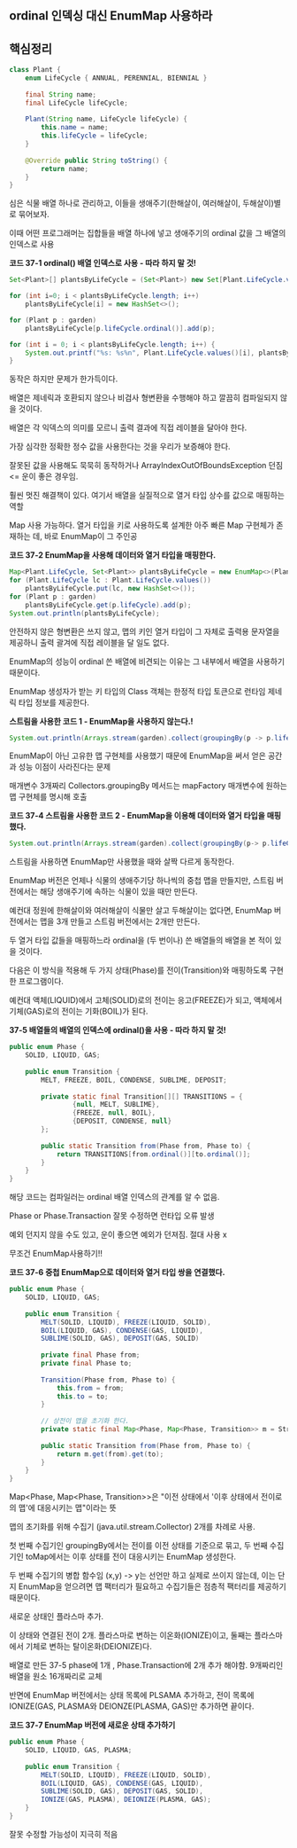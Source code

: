 ## ordinal 인덱싱 대신 EnumMap 사용하라

## **핵심정리**

```java
class Plant {
    enum LifeCycle { ANNUAL, PERENNIAL, BIENNIAL }
    
    final String name;
    final LifeCycle lifeCycle;
    
    Plant(String name, LifeCycle lifeCycle) {
        this.name = name;
        this.lifeCycle = lifeCycle;
    }
    
    @Override public String toString() {
        return name;
    }
}
```

심은 식물 배열 하나로 관리하고, 이들을 생애주기(한해살이, 여러해살이, 두해살이)별로 묶어보자.

이때 어떤 프로그래머는 집합들을 배열 하나에 넣고 생애주기의 ordinal 값을 그 배열의 인덱스로 사용

**코드 37-1 ordinal() 배열 인덱스로 사용 - 따라 하지 말 것!**
```java
Set<Plant>[] plantsByLifeCycle = (Set<Plant>) new Set[Plant.LifeCycle.values().length];

for (int i=0; i < plantsByLifeCycle.length; i++) 
    plantsByLifeCycle[i] = new HashSet<>();

for (Plant p : garden) 
    plantsByLifeCycle[p.lifeCycle.ordinal()].add(p);

for (int i = 0; i < plantsByLifeCycle.length; i++) {
    System.out.printf("%s: %s%n", Plant.LifeCycle.values()[i], plantsByLifeCycle[i]);
}
```

동작은 하지만 문제가 한가득이다.

배열은 제네릭과 호환되지 않으나 비검사 형변환을 수행해야 하고 깔끔히 컴파일되지 않을 것이다.

배열은 각 익덱스의 의미를 모르니 출력 결과에 직접 레이블을 달아야 한다.

가장 심각한 정확한 정수 값을 사용한다는 것을 우리가 보증해야 한다.

잘못된 값을 사용해도 묵묵히 동작하거나 ArrayIndexOutOfBoundsException 던짐 <= 운이 좋은 경우임.

훨씬 멋진 해결책이 있다. 여기서 배열을 실질적으로 열거 타입 상수를 값으로 매핑하는 역할 

Map 사용 가능하다. 열거 타입을 키로 사용하도록 설계한 아주 빠른 Map 구현체가 존재하는 데, 바로 EnumMap이 그 주인공

**코드 37-2 EnumMap을 사용해 데이터와 열거 타입을 매핑한다.**
```java
Map<Plant.LifeCycle, Set<Plant>> plantsByLifeCycle = new EnumMap<>(Plant.LifeCycle.class);
for (Plant.LifeCycle lc : Plant.LifeCycle.values())
    plantsByLifeCycle.put(lc, new HashSet<>());
for (Plant p : garden) 
    plantsByLifeCycle.get(p.lifeCycle).add(p);
System.out.println(plantsByLifeCycle);
```

안전하지 않은 형변환은 쓰지 않고, 맵의 키인 열거 타입이 그 자체로 출력용 문자열을 제공하니 출력 괄겨에 직접 레이블을 달 일도 없다.

EnumMap의 성능이 ordinal 쓴 배열에 비견되는 이유는 그 내부에서 배열을 사용하기 때문이다.

EnumMap 생성자가 받는 키 타입의 Class 객체는 한정적 타입 토큰으로 런타임 제네릭 타입 정보를 제공한다.

**스트림을 사용한 코드 1 - EnumMap을 사용하지 않는다.!**
```java
System.out.println(Arrays.stream(garden).collect(groupingBy(p -> p.lifeCycle)));
```

EnumMap이 아닌 고유한 맵 구현체를 사용했기 때문에 EnumMap을 써서 얻은 공간과 성능 이점이 사라진다는 문제

매개변수 3개짜리 Collectors.groupingBy 메서드는 mapFactory 매개변수에 원하는 맵 구현체를 명시해 호출

**코드 37-4 스트림을 사용한 코드 2 - EnumMap을 이용해 데이터와 열거 타입을 매핑했다.**
```java
System.out.println(Arrays.stream(garden).collect(groupingBy(p-> p.lifeCycle, () -> new EnumMap<>(LifeCycle.class), toSet())));
```
스트림을 사용하면 EnumMap만 사용했을 때와 살짝 다르게 동작한다.

EnumMap 버전은 언제나 식물의 생애주기당 하나씩의 중첩 맵을 만들지만, 스트림 버전에서는 해당 생애주기에 속하는 식물이 있을 때만 만든다.

예컨대 정원에 한해살이와 여러해살이 식물만 살고 두해살이는 없다면, EnumMap 버전에서는 맵을 3개 만들고 스트림 버전에서는 2개만 만든다.

두 열거 타입 값들을 매핑하느라 ordinal을 (두 번이나) 쓴 배열들의 배열을 본 적이 있을 것이다. 

다음은 이 방식을 적용해 두 가지 상태(Phase)를 전이(Transition)와 매핑하도록 구현한 프로그램이다.

예컨대 액체(LIQUID)에서 고체(SOLID)로의 전이는 응고(FREEZE)가 되고, 액체에서 기체(GAS)로의 전이는 기화(BOIL)가 된다.

**37-5 배열들의 배열의 인덱스에 ordinal()을 사용 - 따라 하지 말 것!**
```java
public enum Phase {
    SOLID, LIQUID, GAS;
    
    public enum Transition {
        MELT, FREEZE, BOIL, CONDENSE, SUBLIME, DEPOSIT;
        
        private static final Transition[][] TRANSITIONS = {
                {null, MELT, SUBLIME},
                {FREEZE, null, BOIL},
                {DEPOSIT, CONDENSE, null}
        };
        
        public static Transition from(Phase from, Phase to) {
            return TRANSITIONS[from.ordinal()][to.ordinal()];
        }
    }
}
```

해당 코드는 컴파일러는 ordinal 배열 인덱스의 관계를 알 수 없음. 

Phase or Phase.Transaction 잘못 수정하면 런타입 오류 발생

예외 던지지 않을 수도 있고, 운이 좋으면 예외가 던져짐. 절대 사용 x

무조건 EnumMap사용하기!!

**코드 37-6 중첩 EnumMap으로 데이터와 열거 타입 쌍을 연결했다.**
```java
public enum Phase {
    SOLID, LIQUID, GAS;
    
    public enum Transition {
        MELT(SOLID, LIQUID), FREEZE(LIQUID, SOLID),
        BOIL(LIQUID, GAS), CONDENSE(GAS, LIQUID),
        SUBLIME(SOLID, GAS), DEPOSIT(GAS, SOLID)
        
        private final Phase from;
        private final Phase to;
        
        Transition(Phase from, Phase to) {
            this.from = from;
            this.to = to;
        }
        
        // 상전이 맵을 초기화 한다.
        private static final Map<Phase, Map<Phase, Transition>> m = Stream.of(values()).collect(groupingBy(t -> t.from, () -> new EnumMap<>(Phase.class), toMap(t -> t.to, t -> t, (x,y) -> y, () -> new EnumMap<>(Phase.class))));
        
        public static Transition from(Phase from, Phase to) {
            return m.get(from).get(to);
        }
    }
}
```

Map<Phase, Map<Phase, Transition>>은 "이전 상태에서 '이후 상태에서 전이로의 맵'에 대응시키는 맵"이라는 뜻

맵의 초기화를 위해 수집기 (java.util.stream.Collector) 2개를 차례로 사용.

첫 번째 수집기인 groupingBy에서는 전이를 이전 상태를 기준으로 묶고, 두 번째 수집기인 toMap에서는 이후 상태를 전이 대응시키는 EnumMap 생성한다.

두 번째 수집기의 병합 함수임 (x,y) -> y는 선언만 하고 실제로 쓰이지 않는데, 이는 단지 EnumMap을 얻으려면 맵 팩터리가 필요하고 수집기들은 점층적 팩터리를 제공하기 때문이다.

새로운 상태인 플라스마 추가. 

이 상태와 연결된 전이 2개. 플라스마로 변하는 이온화(IONIZE)이고, 둘째는 플라스마에서 기체로 변하는 탈이온화(DEIONIZE)다. 

배열로 만든 37-5 phase에 1개 , Phase.Transaction에 2개 추가 해야함.
9개짜리인 배열을 원소 16개짜리로 교체

반면에 EnumMap 버전에서는 상태 목록에 PLSAMA 추가하고, 전이 목록에 IONIZE(GAS, PLASMA와 DEIONZE(PLASMA, GAS)만 추가하면 끝이다.

**코드 37-7 EnumMap 버전에 새로운 상태 추가하기**
```java
public enum Phase {
    SOLID, LIQUID, GAS, PLASMA;
    
    public enum Transition {
        MELT(SOLID, LIQUID), FREEZE(LIQUID, SOLID),
        BOIL(LIQUID, GAS), CONDENSE(GAS, LIQUID),
        SUBLIME(SOLID, GAS), DEPOSIT(GAS, SOLID),
        IONIZE(GAS, PLASMA), DEIONIZE(PLASMA, GAS);
    }
}
```

잘못 수정할 가능성이 지극히 적음
